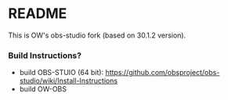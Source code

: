 # README #

This is OW's obs-studio fork (based on 30.1.2 version).

### Build Instructions? ###

* build OBS-STUIO (64 bit): https://github.com/obsproject/obs-studio/wiki/Install-Instructions
* build OW-OBS 

